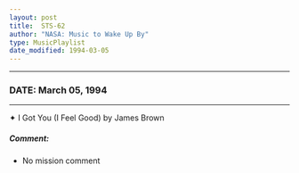 ```yaml
---
layout: post
title:  STS-62
author: "NASA: Music to Wake Up By"
type: MusicPlaylist
date_modified: 1994-03-05
---
```


----
### DATE: March 05, 1994
----
✦ I Got You (I Feel Good) by James Brown

##### Comment:
* No mission comment
